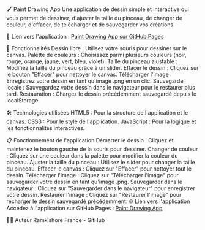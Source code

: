 
🖌️ Paint Drawing App
Une application de dessin simple et interactive qui vous permet de dessiner, d'ajuster la taille du pinceau, de changer de couleur, d'effacer, de télécharger et de sauvegarder vos créations.

🔗 Lien vers l'application : [Paint Drawing App sur GitHub Pages](https://ramkishorefrance.github.io/Projets_Paint/)

🎨 Fonctionnalités
Dessin libre : Utilisez votre souris pour dessiner sur le canvas.
Palette de couleurs : Choisissez parmi plusieurs couleurs (noir, rouge, orange, jaune, vert, bleu, violet).
Taille du pinceau ajustable : Modifiez la taille du pinceau grâce à un slider.
Effacer le dessin : Cliquez sur le bouton "Effacer" pour nettoyer le canvas.
Télécharger l'image : Enregistrez votre dessin en tant qu'image .png en un clic.
Sauvegarde locale : Sauvegardez votre dessin dans le navigateur pour le restaurer plus tard.
Restauration : Chargez le dessin précédemment sauvegardé depuis le localStorage.

🛠️ Technologies utilisées
HTML5 : Pour la structure de l'application et le canvas.
CSS3 : Pour le style de l'application.
JavaScript : Pour la logique et les fonctionnalités interactives.


📋 Fonctionnement de l'application
Démarrer le dessin : Cliquez et maintenez le bouton gauche de la souris pour dessiner.
Changer de couleur : Cliquez sur une couleur dans la palette pour modifier la couleur du pinceau.
Ajuster la taille du pinceau : Utilisez le slider pour changer la taille du pinceau.
Effacer le canvas : Cliquez sur "Effacer" pour nettoyer tout le dessin.
Télécharger l'image : Cliquez sur "Télécharger l'image" pour sauvegarder votre dessin en tant qu'image .png.
Sauvegarder dans le navigateur : Cliquez sur "Sauvegarder dans le navigateur" pour enregistrer votre dessin.
Restaurer l'image : Cliquez sur "Restaurer l'image" pour recharger le dessin sauvegardé précédemment.
🌐 Lien vers l'application
Accédez à l'application sur GitHub Pages : [Paint Drawing App](https://ramkishorefrance.github.io/Projets_Paint/)

👨‍💻 Auteur
Ramkishore France - GitHub
